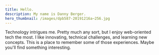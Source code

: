 ```yaml
---
title: Hello.
description: My name is Danny Berger.
hero_thumbnail: /images/dpb587-20191216a~256.jpg
---
```


Technology intrigues me. Pretty much any sort, but I enjoy web-oriented tech
the most. I like innovating, technical challenges, and learning new concepts.
This is a place to remember some of those experiences. Maybe you'll find
something interesting.
